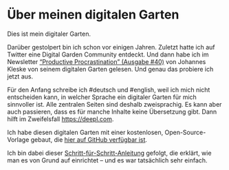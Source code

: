 # Über meinen digitalen Garten
Dies ist mein digitaler Garten.

Darüber gestolpert bin ich schon vor einigen Jahren. Zuletzt hatte ich auf Twitter eine Digital Garden Community entdeckt. Und dann habe ich im Newsletter [“Productive Procrastination” (Ausgabe #40)](https://buttondown.email/jkleske/archive/productive-procrastination-40-a-digital-garden/) von Johannes Kleske von seinem digitalen Garten gelesen. Und genau das probiere ich jetzt aus.

Für den Anfang schreibe ich #deutsch und #english, weil ich mich nicht entscheiden kann, in welcher Sprache ein digitaler Garten für mich sinnvoller ist. Alle zentralen Seiten sind deshalb zweisprachig. Es kann aber auch passieren, dass es für manche Inhalte keine Übersetzung gibt. Dann hilft im Zweifelsfall https://deepl.com.

Ich habe diesen digitalen Garten mit einer kostenlosen, Open-Source-Vorlage gebaut, die [hier auf GitHub verfügbar ist](https://github.com/maximevaillancourt/digital-garden-jekyll-template).

Ich bin dabei dieser [Schritt-für-Schritt-Anleitung](https://maximevaillancourt.com/blog/setting-up-your-own-digital-garden-with-jekyll) gefolgt, die erklärt, wie man es von Grund auf einrichtet – und es war tatsächlich sehr einfach.